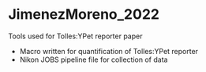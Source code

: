 # JimenezMoreno_2022
Tools used for Tolles:YPet reporter paper

* Macro written for quantification of Tolles:YPet reporter 
* Nikon JOBS pipeline file for collection of data
